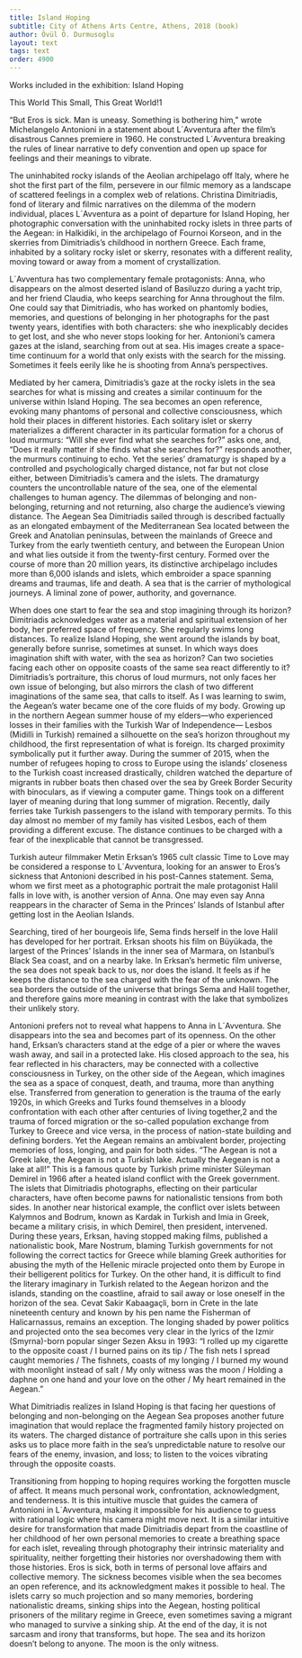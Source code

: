 ```yaml
---
title: Island Hoping
subtitle: City of Athens Arts Centre, Athens, 2018 (book)
author: Övül Ö. Durmusoglu
layout: text
tags: text
order: 4900
---
```


Works included in the exhibition: Island Hoping

This World
This Small, This Great World!1

“But Eros is sick. Man is uneasy. Something is bothering him,” wrote Michelangelo Antonioni in a statement about L´Avventura after the film’s disastrous Cannes premiere in 1960. He constructed L´Avventura breaking the rules of linear narrative to defy convention and open up space for feelings and their meanings to vibrate.

The uninhabited rocky islands of the Aeolian archipelago off Italy, where he shot the first part of the film, persevere in our filmic memory as a landscape of scattered feelings in a complex web of relations. Christina Dimitriadis, fond of literary and filmic narratives on the dilemma of the modern individual, places L´Avventura as a point of departure for Island Hoping, her photographic conversation with the uninhabited rocky islets in three parts of the Aegean: in Halkidiki, in the archipelago of Fournoi Korseon, and in the skerries from Dimitriadis’s childhood in northern Greece. Each frame, inhabited by a solitary rocky islet or skerry, resonates with a different reality, moving toward or away from a moment of crystallization.

L´Avventura has two complementary female protagonists: Anna, who disappears on the almost deserted island of Basiluzzo during a yacht trip, and her friend Claudia, who keeps searching for Anna throughout the film. One could say that Dimitriadis, who has worked on phantomly bodies, memories, and questions of belonging in her photographs for the past twenty years, identifies with both characters: she who inexplicably decides to get lost, and she who never stops looking for her. Antonioni’s camera gazes at the island, searching from out at sea. His images create a space-time continuum for a world that only exists with the search for the missing. Sometimes it feels eerily like he is shooting from Anna’s perspectives.

Mediated by her camera, Dimitriadis’s gaze at the rocky islets in the sea searches for what is missing and creates a similar continuum for the universe within Island Hoping. The sea becomes an open reference, evoking many phantoms of personal and collective consciousness, which hold their places in different histories. Each solitary islet or skerry materializes a different character in its particular formation for a chorus of loud murmurs: “Will she ever find what she searches for?” asks one, and, “Does it really matter if she finds what she searches for?” responds another, the murmurs continuing to echo. Yet the series’ dramaturgy is shaped by a controlled and psychologically charged distance, not far but not close either, between Dimitriadis’s camera and the islets. The dramaturgy counters the uncontrollable nature of the sea, one of the elemental challenges to human agency. The dilemmas of belonging and non-belonging, returning and not returning, also charge the audience’s viewing distance. The Aegean Sea Dimitriadis sailed through is described factually as an elongated embayment of the Mediterranean Sea located between the Greek and Anatolian peninsulas, between the mainlands of Greece and Turkey from the early twentieth century, and between the European Union and what lies outside it from the twenty-first century. Formed over the course of more than 20 million years, its distinctive archipelago includes more than 6,000 islands and islets, which embroider a space spanning dreams and traumas, life and death. A sea that is the carrier of mythological journeys. A liminal zone of power, authority, and governance.

When does one start to fear the sea and stop imagining through its horizon? Dimitriadis acknowledges water as a material and spiritual extension of her body, her preferred space of frequency. She regularly swims long distances. To realize Island Hoping, she went around the islands by boat, generally before sunrise, sometimes at sunset. In which ways does imagination shift with water, with the sea as horizon? Can two societies facing each other on opposite coasts of the same sea react differently to it? Dimitriadis’s portraiture, this chorus of loud murmurs, not only faces her own issue of belonging, but also mirrors the clash of two different imaginations of the same sea, that calls to itself. As I was learning to swim, the Aegean’s water became one of the core fluids of my body. Growing up in the northern Aegean summer house of my elders—who experienced losses in their families with the Turkish War of Independence— Lesbos (Midilli in Turkish) remained a silhouette on the sea’s horizon throughout my childhood, the first representation of what is foreign. Its charged proximity symbolically put it further away. During the summer of 2015, when the number of refugees hoping to cross to Europe using the islands’ closeness to the Turkish coast increased drastically, children watched the departure of migrants in rubber boats then chased over the sea by Greek Border Security with binoculars, as if viewing a computer game. Things took on a different layer of meaning during that long summer of migration. Recently, daily ferries take Turkish passengers to the island with temporary permits. To this day almost no member of my family has visited Lesbos, each of them providing a different excuse. The distance continues to be charged with a fear of the inexplicable that cannot be transgressed.

Turkish auteur filmmaker Metin Erksan’s 1965 cult classic Time to Love may be considered a response to L´Avventura, looking for an answer to Eros’s sickness that Antonioni described in his post-Cannes statement. Sema, whom we first meet as a photographic portrait the male protagonist Halil falls in love with, is another version of Anna. One may even say Anna reappears in the character of Sema in the Princes’ Islands of Istanbul after getting lost in the Aeolian Islands.

Searching, tired of her bourgeois life, Sema finds herself in the love Halil has developed for her portrait. Erksan shoots his film on Büyükada, the largest of the Princes’ Islands in the inner sea of Marmara, on Istanbul’s Black Sea coast, and on a nearby lake. In Erksan’s hermetic film universe, the sea does not speak back to us, nor does the island. It feels as if he keeps the distance to the sea charged with the fear of the unknown. The sea borders the outside of the universe that brings Sema and Halil together, and therefore gains more meaning
in contrast with the lake that symbolizes their unlikely story.

Antonioni prefers not to reveal what happens to Anna in L´Avventura. She disappears into the sea and becomes part of its openness. On the other hand, Erksan’s characters stand at the edge of a pier or where the waves wash away, and sail in a protected lake. His closed approach to the sea, his fear reflected in his characters, may be connected with a collective consciousness in Turkey, on the other side of the Aegean, which imagines the sea as a space of conquest, death, and trauma, more than anything else. Transferred from generation to generation is the trauma of the early 1920s, in which Greeks and Turks found themselves in a bloody confrontation with each other after centuries of living together,2 and the trauma of forced migration or the so-called population exchange from Turkey to Greece and vice versa, in the process of nation-state building and defining borders. Yet the Aegean remains an ambivalent border, projecting memories of loss, longing, and pain for both sides. “The Aegean is not a Greek lake, the Aegean is not a Turkish lake. Actually the Aegean is not a lake at all!” This is a famous quote by Turkish prime minister Süleyman Demirel in 1966 after a heated island conflict with the Greek government. The islets that Dimitriadis photographs,  eflecting on their particular characters, have often become pawns for nationalistic tensions from both sides. In another near historical example, the conflict over islets between Kalymnos and Bodrum, known as Kardak in Turkish and Imia in Greek, became a military crisis, in which Demirel, then president, intervened. During these years, Erksan, having stopped making films, published a nationalistic book, Mare Nostrum, blaming Turkish governments for not following the correct tactics for Greece while blaming Greek authorities for abusing the myth of the Hellenic miracle projected onto them by Europe in their belligerent politics for Turkey. On the other hand, it is difficult to find the literary imaginary in Turkish related to the Aegean horizon and the islands, standing on the coastline, afraid to sail away or lose oneself in the horizon of the sea. Cevat Sakir Kabaagaçli, born in Crete in the late nineteenth century and known by his pen name the Fisherman of Halicarnassus, remains an exception. The longing shaded by power politics and projected onto the sea becomes very clear in the lyrics of the Izmir (Smyrna)-born popular singer Sezen Aksu in 1993: “I rolled up my cigarette to the opposite coast / I burned pains on its tip / The fish nets I spread caught memories / The fishnets, coasts of my longing / I burned my wound with moonlight instead of salt / My only witness was the
moon / Holding a daphne on one hand and your love on the other / My heart remained in the Aegean.”

What Dimitriadis realizes in Island Hoping is that facing her questions of belonging and non-belonging on the Aegean Sea proposes another future imagination that would replace the fragmented family history projected on its waters. The charged distance of portraiture she calls upon in this series asks us to place more faith in the sea’s unpredictable nature to resolve our fears of the enemy, invasion, and loss; to listen to the voices vibrating through the opposite coasts.

Transitioning from hopping to hoping requires working the forgotten muscle of affect. It means much personal work, confrontation, acknowledgment, and tenderness. It is this intuitive muscle that guides the camera of Antonioni in L´Avventura, making it impossible for his audience to guess with rational logic where his camera might move next. It is a similar intuitive desire for transformation that made Dimitriadis depart from the coastline of her childhood of her own personal memories to create a breathing space for each islet, revealing through photography their intrinsic materiality and spirituality, neither forgetting their histories nor overshadowing them with those histories. Eros is sick, both in terms of personal love affairs and collective memory. The sickness becomes visible when the sea becomes an open reference, and its acknowledgment makes it possible to heal. The islets carry so much projection and so many memories, bordering nationalistic dreams, sinking ships into the Aegean, hosting political prisoners of the military regime in Greece, even sometimes saving a migrant who managed to survive a sinking ship. At the end of the day, it is not sarcasm and irony that transforms, but hope. The sea and its horizon doesn’t belong to anyone. The moon is the only witness.
